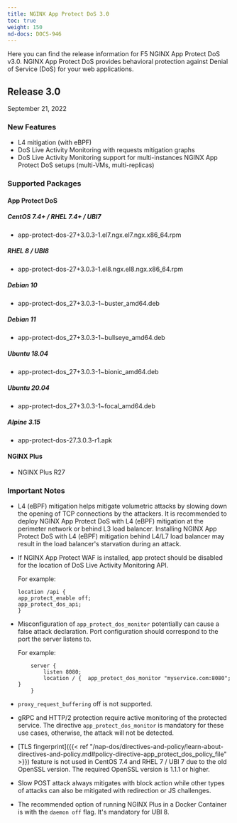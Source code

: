 ```yaml
---
title: NGINX App Protect DoS 3.0
toc: true
weight: 150
nd-docs: DOCS-946
---
```


Here you can find the release information for F5 NGINX App Protect DoS v3.0. NGINX App Protect DoS provides behavioral protection against Denial of Service (DoS) for your web applications.

## Release 3.0

September 21, 2022

### New Features

- L4 mitigation (with eBPF)
- DoS Live Activity Monitoring with requests mitigation graphs
- DoS Live Activity Monitoring support for multi-instances NGINX App Protect DoS setups (multi-VMs, multi-replicas)

### Supported Packages

#### App Protect DoS

##### CentOS 7.4+ / RHEL 7.4+ / UBI7

- app-protect-dos-27+3.0.3-1.el7.ngx.el7.ngx.x86_64.rpm

##### RHEL 8 / UBI8

- app-protect-dos-27+3.0.3-1.el8.ngx.el8.ngx.x86_64.rpm

##### Debian 10

- app-protect-dos_27+3.0.3-1~buster_amd64.deb

##### Debian 11

- app-protect-dos_27+3.0.3-1~bullseye_amd64.deb

##### Ubuntu 18.04

- app-protect-dos_27+3.0.3-1~bionic_amd64.deb

##### Ubuntu 20.04

- app-protect-dos_27+3.0.3-1~focal_amd64.deb

##### Alpine 3.15

- app-protect-dos-27.3.0.3-r1.apk

#### NGINX Plus

- NGINX Plus R27


### Important Notes

- L4 (eBPF) mitigation helps mitigate volumetric attacks by slowing down the opening of TCP connections by the attackers.
It is recommended to deploy NGINX App Protect DoS with L4 (eBPF) mitigation at the perimeter network or behind L3 load balancer.
Installing NGINX App Protect DoS with L4 (eBPF) mitigation behind L4/L7 load balancer may result in the load balancer's starvation during an attack.

- If NGINX App Protect WAF is installed, app protect should be disabled for the location of DoS Live Activity Monitoring API.

    For example:

    ```shell
    location /api {
    app_protect_enable off;
    app_protect_dos_api;
    }
    ```

- Misconfiguration of `app_protect_dos_monitor` potentially can cause a false attack declaration.
Port configuration should correspond to the port the server listens to.

    For example:

    ```shell
        server {
            listen 8080;
            location / {  app_protect_dos_monitor "myservice.com:8080";  }
        }
    ```

- `proxy_request_buffering` off is not supported.

- gRPC and HTTP/2 protection require active monitoring of the protected service. The directive `app_protect_dos_monitor` is mandatory for these use cases, otherwise, the attack will not be detected.

- [TLS fingerprint]({{< ref "/nap-dos/directives-and-policy/learn-about-directives-and-policy.md#policy-directive-app_protect_dos_policy_file" >}}) feature is not used in CentOS 7.4 and RHEL 7 / UBI 7 due to the old OpenSSL version. The required OpenSSL version is 1.1.1 or higher.

- Slow POST attack always mitigates with block action while other types of attacks can also be mitigated with redirection or JS challenges.

- The recommended option of running NGINX Plus in a Docker Container is with the `daemon off` flag. It's mandatory for UBI 8.
